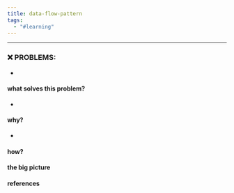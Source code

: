 ```yaml
---
title: data-flow-pattern
tags:
  - "#learning"
---
```

 
---

 ### ❌ PROBLEMS:
* 

#### what solves this problem?
* 
#### why?

* 

#### how?

#### the big picture


#### references



